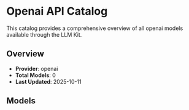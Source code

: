 # Openai API Catalog

This catalog provides a comprehensive overview of all openai models available through the LLM Kit.

## Overview

- **Provider**: openai
- **Total Models**: 0
- **Last Updated**: 2025-10-11

## Models



